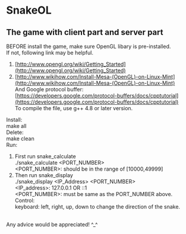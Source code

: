 SnakeOL
=======

The game with client part and server part
-----------------------------------------

BEFORE install the game, make sure OpenGL libary is pre-installed.<br />
If not, following link may be helpful.<br />
1. [http://www.opengl.org/wiki/Getting_Started](http://www.opengl.org/wiki/Getting_Started)<br />
2. [http://www.wikihow.com/Install-Mesa-(OpenGL)-on-Linux-Mint](http://www.wikihow.com/Install-Mesa-(OpenGL)-on-Linux-Mint)<br />
And Google protocol buffer:<br />
[https://developers.google.com/protocol-buffers/docs/cpptutorial](https://developers.google.com/protocol-buffers/docs/cpptutorial)<br />
To compile the file, use g++ 4.8 or later version.<br />

Install:<br />
    make all<br />
Delete:<br />
    make clean<br />
Run:<br />
1. First run snake_calculate<br />
    ./snake_calculate <PORT_NUMBER><br />
<PORT_NUMBER>: should be in the range of [10000,49999]<br />
2. Then run snake_display<br />
    ./snake_display <IP_Address> <PORT_NUMBER><br />
<IP_address>: 127.0.0.1 OR ::1<br />
<PORT_NUMBER>: must be same as the PORT_NUMBER above.<br />
Control:<br />
    keyboard: left, right, up, down to change the direction of the snake.<br />
<br />
Any advice would be appreciated! ^_^<br />

